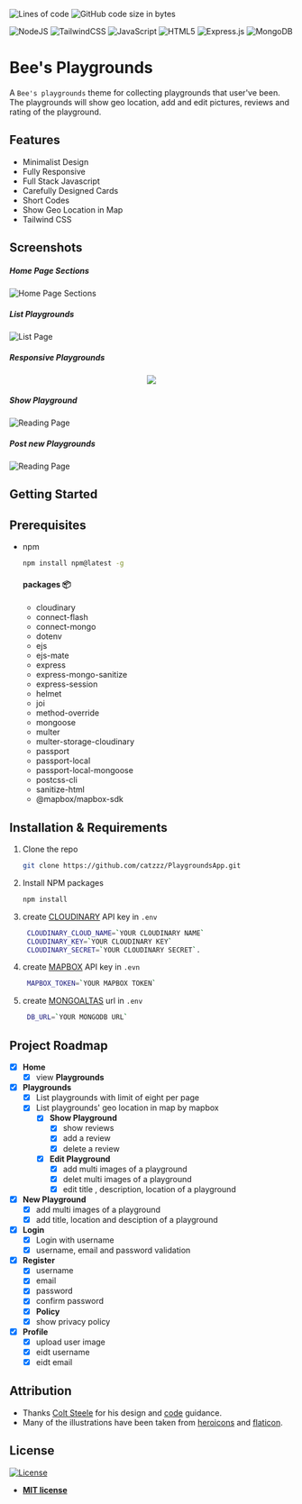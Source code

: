 ![Lines of code](https://img.shields.io/tokei/lines/github/catzzz/PlaygroundsApp)
![GitHub code size in bytes](https://img.shields.io/github/languages/code-size/catzzz/PlaygroundsApp)

![NodeJS](https://img.shields.io/badge/node.js-%2343853D.svg?style=for-the-badge&logo=node.js&logoColor=white)
![TailwindCSS](https://img.shields.io/badge/tailwindcss-%2338B2AC.svg?style=for-the-badge&logo=tailwind-css&logoColor=white)
![JavaScript](https://img.shields.io/badge/javascript-%23323330.svg?style=for-the-badge&logo=javascript&logoColor=%23F7DF1E)
![HTML5](https://img.shields.io/badge/html5-%23E34F26.svg?style=for-the-badge&logo=html5&logoColor=white)
![Express.js](https://img.shields.io/badge/express.js-%23404d59.svg?style=for-the-badge&logo=express&logoColor=%2361DAFB)
![MongoDB](https://img.shields.io/badge/MongoDB-%234ea94b.svg?style=for-the-badge&logo=mongodb&logoColor=white)
# Bee's Playgrounds

A `Bee's playgrounds` theme for collecting playgrounds that user've been. The playgrounds will show geo location, add and edit pictures, reviews and rating of the playground.


## Features

- Minimalist Design
- Fully Responsive
- Full Stack Javascript
- Carefully Designed Cards
- Short Codes
- Show Geo Location in Map
- Tailwind CSS

## Screenshots


##### Home Page Sections

![Home Page Sections](https://github.com/catzzz/PlaygroundsApp/blob/main/screenshots/home.png)

##### List Playgrounds

![List Page](https://github.com/catzzz/PlaygroundsApp/blob/main/screenshots/playgrounds.png)

##### Responsive Playgrounds

<p align="center">
  <img src="https://github.com/catzzz/PlaygroundsApp/blob/main/screenshots/responsive.png" />
</p>

##### Show Playground

![Reading Page](https://github.com/catzzz/PlaygroundsApp/blob/main/screenshots/showPlaygrounds.png)


##### Post new Playgrounds

![Reading Page](https://github.com/catzzz/PlaygroundsApp/blob/main/screenshots/NewPlayground.png)

<!-- GETTING STARTED -->
## Getting Started

## Prerequisites

* npm

  ```sh
  npm install npm@latest -g
  ```

  #### packages 📦
  - cloudinary
  - connect-flash
  - connect-mongo
  - dotenv
  - ejs
  - ejs-mate
  - express
  - express-mongo-sanitize
  - express-session
  - helmet
  - joi
  - method-override
  - mongoose
  - multer
  - multer-storage-cloudinary
  - passport
  - passport-local
  - passport-local-mongoose
  - postcss-cli
  - sanitize-html
  - @mapbox/mapbox-sdk

## Installation & Requirements 

1. Clone the repo
   ```sh
   git clone https://github.com/catzzz/PlaygroundsApp.git
   ```

2. Install NPM packages
   ```sh
   npm install
   ```

3. create [CLOUDINARY](https://cloudinary.com/) API key in `.env`
   ```sh
    CLOUDINARY_CLOUD_NAME=`YOUR CLOUDINARY NAME`
    CLOUDINARY_KEY=`YOUR CLOUDINARY KEY`
    CLOUDINARY_SECRET=`YOUR CLOUDINARY SECRET`.
   ```

4. create [MAPBOX](https://www.mapbox.com/) API key in `.evn`
   ```sh
    MAPBOX_TOKEN=`YOUR MAPBOX TOKEN`
   ```  

5. create [MONGOALTAS](https://www.mongodb.com/cloud/atlas) url in `.env`

   ```sh
    DB_URL=`YOUR MONGODB URL`
   ```



## Project Roadmap

- [x] **Home**
  - [x] view **Playgrounds**

- [x] **Playgrounds**
  - [x] List playgrounds with limit of eight per page
  - [x] List playgrounds' geo location in map by mapbox
    - [x] **Show Playground**
      - [x] show reviews
      - [x] add a review
      - [x] delete a review
    - [x] **Edit Playground**
      - [x] add multi images of a playground
      - [x] delet multi images of a playground
      - [x] edit title , description, location of a playground

- [x] **New Playground**
  - [x] add multi images of a playground
  - [x] add title, location and desciption of a playground

- [x] **Login**
  - [x] Login with username
  - [x] username, email and password validation

- [x] **Register**
  - [x] username
  - [x] email
  - [x] password
  - [x] confirm password
  - [x]  **Policy**
    - [x] show privacy policy

- [x] **Profile**
  - [x] upload user image
  - [x] eidt username
  - [x] eidt email

## Attribution

- Thanks [Colt Steele](https://github.com/Colt) for his design and [code](https://github.com/Colt/YelpCamp/tree/3ef5c4ca6aae9243b28167db3c3fb0665c3ea46a) guidance.
- Many of the illustrations have been taken from [heroicons](https://heroicons.com/) and [flaticon](https://www.flaticon.com/free-icon/playground_2334133).

## License
[![License](http://img.shields.io/:license-mit-blue.svg?style=flat-square)](http://badges.mit-license.org)

- **[MIT license](http://opensource.org/licenses/mit-license.php)**